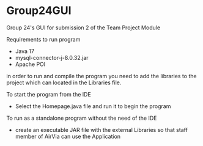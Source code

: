 # Group24GUI
Group 24's GUI for submission 2 of the Team Project Module

Requirements to run program
- Java 17
- mysql-connector-j-8.0.32.jar
- Apache POI

in order to run and compile the program you need to add the libraries to the project which can located in the Libraries file.

To start the program from the IDE
- Select the Homepage.java file and run it to begin the program

To run as a standalone program without the need of the IDE
- create an executable JAR file with the external Libraries so that staff member of AirVia can use the Application